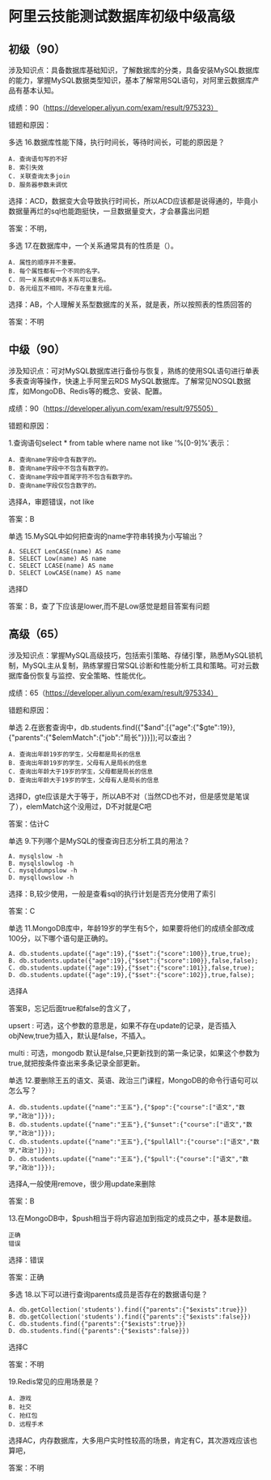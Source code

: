 # 阿里云技能测试数据库初级中级高级
## 初级（90）
涉及知识点：具备数据库基础知识，了解数据库的分类，具备安装MySQL数据库的能力，掌握MySQL数据类型知识，基本了解常用SQL语句，对阿里云数据库产品有基本认知。

成绩：90（https://developer.aliyun.com/exam/result/975323）

错题和原因：

多选 16.数据库性能下降，执行时间长，等待时间长，可能的原因是？

```
A. 查询语句写的不好
B. 索引失效
C. 关联查询太多join
D. 服务器参数未调优
```
选择：ACD，数据变大会导致执行时间长，所以ACD应该都是说得通的，毕竟小数据量再烂的sql也能跑挺快，一旦数据量变大，才会暴露出问题

答案：不明，

多选 17.在数据库中，一个关系通常具有的性质是（）。

```
A. 属性的顺序并不重要。
B. 每个属性都有一个不同的名字。
C. 同一关系模式中各关系可以重名。
D. 各元组互不相同，不存在重复元组。
```
选择：AB，个人理解关系型数据库的关系，就是表，所以按照表的性质回答的

答案：不明





## 中级（90）
涉及知识点：可对MySQL数据库进行备份与恢复，熟练的使用SQL语句进行单表多表查询等操作，快速上手阿里云RDS MySQL数据库。了解常见NOSQL数据库，如MongoDB、Redis等的概念、安装、配置。

成绩：90（https://developer.aliyun.com/exam/result/975505）

错题和原因：

1.查询语句select * from table where name not like '%[0-9]%'表示：

```
A. 查询name字段中含有数字的。
B. 查询name字段中不包含有数字的。
C. 查询name字段中首尾字符不包含有数字的。
D. 查询name字段仅包含数字的。
```
选择A，审题错误，not like

答案：B


单选 15.MySQL中如何把查询的name字符串转换为小写输出？

```
A. SELECT LenCASE(name) AS name
B. SELECT Low(name) AS name
C. SELECT LCASE(name) AS name
D. SELECT LowCASE(name) AS name
```
选择D

答案：B，查了下应该是lower,而不是Low感觉是题目答案有问题



## 高级（65）
涉及知识点：掌握MySQL高级技巧，包括索引策略、存储引擎，熟悉MySQL锁机制，MySQL主从复制，熟练掌握日常SQL诊断和性能分析工具和策略。可对云数据库备份恢复与监控、安全策略、性能优化。

成绩：65（https://developer.aliyun.com/exam/result/975334）

错题和原因：


单选 2.在嵌套查询中，db.students.find({"$and":[{"age":{"$gte":19}},{"parents":{"$elemMatch":{"job":"局长"}}}]);可以查出？

```
A. 查询出年龄19岁的学生，父母都是局长的信息
B. 查询出年龄19岁的学生，父母有人是局长的信息
C. 查询出年龄大于19岁的学生，父母都是局长的信息
D. 查询出年龄大于19岁的学生，父母有人是局长的信息
```
选择D，gte应该是大于等于，所以AB不对（当然CD也不对，但是感觉是笔误了），elemMatch这个没用过，D不对就是C吧

答案：估计C


单选 9.下列哪个是MySQL的慢查询日志分析工具的用法？

```
A. mysqlslow -h
B. mysqlslowlog -h
C. mysqldumpslow -h
D. mysqllowslow -h
```
选择：B,较少使用，一般是查看sql的执行计划是否充分使用了索引

答案：C


单选 11.MongoDB库中，年龄19岁的学生有5个，如果要将他们的成绩全部改成100分，以下哪个语句是正确的。

```
A. db.students.update({"age":19},{"$set":{"score":100}},true,true);
B. db.students.update({"age":19},{"$set":{"score":100}},false,false);
C. db.students.update({"age":19},{"$set":{"score":101}},false,true);
D. db.students.update({"age":19},{"$set":{"score":102}},true,false);
```
选择A

答案B，忘记后面true和false的含义了，

upsert : 可选，这个参数的意思是，如果不存在update的记录，是否插入objNew,true为插入，默认是false，不插入。

multi : 可选，mongodb 默认是false,只更新找到的第一条记录，如果这个参数为true,就把按条件查出来多条记录全部更新。


单选 12.要删除王五的语文、英语、政治三门课程，MongoDB的命令行语句可以怎么写？

```
A. db.students.update({"name":"王五"},{"$pop":{"course":["语文","数学,"政治"]}});
B. db.students.update({"name":"王五"},{"$unset":{"course":["语文","数学,"政治"]}});
C. db.students.update({"name":"王五"},{"$pullAll":{"course":["语文","数学,"政治"]}});
D. db.students.update({"name":"王五"},{"$pull":{"course":["语文","数学,"政治"]}});
```
选择A,一般使用remove，很少用update来删除

答案：B


13.在MongoDB中，$push相当于将内容追加到指定的成员之中，基本是数组。

```
正确
错误
```
选择：错误

答案：正确


多选 18.以下可以进行查询parents成员是否存在的数据语句是？

```
A. db.getCollection('students').find({"parents":{"$exists":true}})
B. db.getCollection('students').find({"parents":{"$exists":false}})
C. db.students.find({"parents":{"$exists":true}})
D. db.students.find({"parents":{"$exists":false}})
```
选择C

答案：不明


19.Redis常见的应用场景是？

```
A. 游戏
B. 社交
C. 抢红包
D. 远程手术
```
选择AC，内存数据库，大多用户实时性较高的场景，肯定有C，其次游戏应该也算吧，

答案：不明

